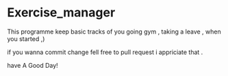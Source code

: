 # Exercise_manager
This programme keep basic tracks of you going gym , taking a leave , when you started ,)

if you wanna commit change fell free to pull request i appriciate that .

have A Good Day!
